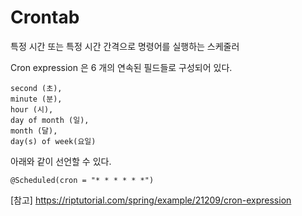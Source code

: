 # Crontab

특정 시간 또는 특정 시간 간격으로 명령어를 실행하는 스케줄러

Cron expression 은 6 개의 연속된 필드들로 구성되어 있다.

```
second (초), 
minute (분), 
hour (시), 
day of month (일), 
month (달), 
day(s) of week(요일)
```

아래와 같이 선언할 수 있다.
```
@Scheduled(cron = "* * * * * *")
```



[참고]
https://riptutorial.com/spring/example/21209/cron-expression
<!--stackedit_data:
eyJoaXN0b3J5IjpbODEwNDcwMzUzXX0=
-->